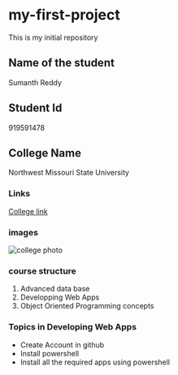# my-first-project
This is my initial repository
## Name of the student
Sumanth Reddy
## Student Id
919591478
## College Name 
Northwest Missouri State University
### Links
[College link](https://www.nwmissouri.edu/login/)
### images
![college photo](https://www.nwmissouri.edu/layout/v2019/images/svg/logo-n.svg)
### course structure
1. Advanced data base
1. Developping Web Apps
1. Object Oriented Programming concepts
### Topics in Developing Web Apps
* Create Account in github
* Install powershell 
* Install all the required apps using powershell
